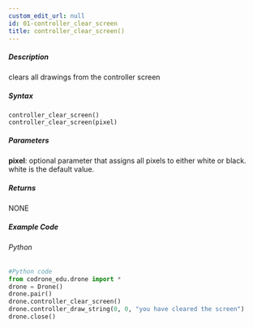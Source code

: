 ```yaml
---
custom_edit_url: null
id: 01-controller_clear_screen
title: controller_clear_screen()
---
```


##### Description

clears all drawings from the controller screen <br />

##### Syntax
```controller_clear_screen()``` <br />
```controller_clear_screen(pixel)```

##### Parameters

**pixel**: optional parameter that assigns all pixels to either white or black. white is the default value.


##### Returns

NONE

##### Example Code
###### Python
```python
#Python code
from codrone_edu.drone import *
drone = Drone()
drone.pair()
drone.controller_clear_screen()
drone.controller_draw_string(0, 0, "you have cleared the screen")
drone.close()

```